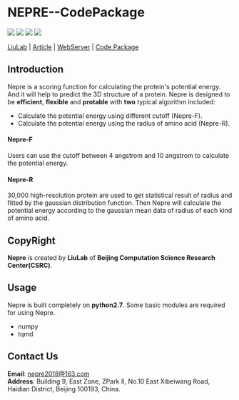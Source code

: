 # NEPRE--CodePackage

![](https://img.shields.io/badge/license-GNU-seagreen.svg?style=flat-square)
![](https://img.shields.io/badge/version-V2.0-blue.svg?style=flat-square)
![](https://img.shields.io/badge/language-Python-seagreen.svg?style=flat-square)
![](https://img.shields.io/badge/platform-Linux|Windows-blue.svg?style=flat-square&logo=Linux)

[LiuLab](http://liulab.csrc.ac.cn) | [Article](https://www.biorxiv.org/content/10.1101/463554v1) | [WebServer](http://liulab.csrc.ac.cn:10004/index/) | [Code Package](https://github.com/LiuLab-CSRC/Nepre) 


Introduction
---------------
Nepre is a scoring function for calculating the protein's potential energy. And it will help to predict the 3D structure of a protein.
Nepre is designed to be **efficient**, **flexible** and **protable** with **two** typical algorithm included:
* Calculate the potential energy using different cutoff (Nepre-F).
* Calculate the potential energy using the radius of amino acid (Nepre-R). 

#### Nepre-F
Users can use the cutoff between 4 angstrom and 10 angstrom to calculate the potential energy.
#### Nepre-R  
30,000 high-resolution protein are used to get statistical result of radius and fitted by the gaussian distribution function. Then Nepre will calculate the potential energy according to the gaussian mean data of radius of each kind of amino acid.

CopyRight
-------------
**Nepre** is created by **LiuLab** of **Beijing Computation Science Research Center(CSRC)**.

Usage
-------------
Nepre is built completely on **python2.7**. Some basic
modules are required for using Nepre.  
* numpy
* tqmd

Contact Us
-------------
**Email**: nepre2018@163.com  
**Address**: Building 9, East Zone, ZPark II, No.10 East Xibeiwang Road, Haidian District, Beijing 100193, China.
